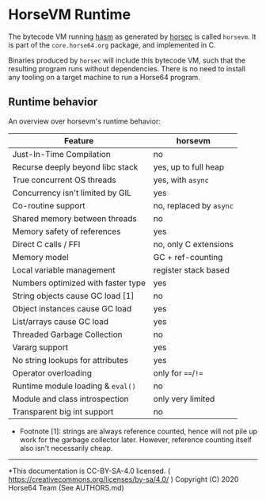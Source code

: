 
# HorseVM Runtime

The bytecode VM running [hasm](../Specification/hasm.md) as generated
by [horsec](../horsec/horsec.md) is called `horsevm`. It is part of
the `core.horse64.org` package, and implemented in C.

Binaries produced by `horsec` will include this bytecode VM, such
that the resulting program runs without dependencies. There is no need
to install any tooling on a target machine to run a Horse64 program.

## Runtime behavior

An overview over horsevm's runtime behavior:

| Feature                             | horsevm                 |
|-------------------------------------|-------------------------|
| Just-In-Time Compilation            | no                      |
| Recurse deeply beyond libc stack    | yes, up to full heap    |
| True concurrent OS threads          | yes, with `async`       |
| Concurrency isn't limited by GIL    | yes                     |
| Co-routine support                  | no, replaced by `async` |
| Shared memory between threads       | no                      |
| Memory safety of references         | yes                     |
| Direct C calls / FFI                | no, only C extensions   |
| Memory model                        | GC + ref-counting       |
| Local variable management           | register stack based    |
| Numbers optimized with faster type  | yes                     |
| String objects cause GC load [1]    | no                      |
| Object instances cause GC load      | yes                     |
| List/arrays cause GC load           | yes                     |
| Threaded Garbage Collection         | no                      |
| Vararg support                      | yes                     |
| No string lookups for attributes    | yes                     |
| Operator overloading                | only for `==`/`!=`      |
| Runtime module loading & `eval()`   | no                      |
| Module and class introspection      | only very limited       |
| Transparent big int support         | no                      |


- Footnote [1]: strings are always reference counted, hence will
  not pile up work for the garbage collector later. However,
  reference counting itself also isn't necessarily cheap.


---
*This documentation is CC-BY-SA-4.0 licensed.
( https://creativecommons.org/licenses/by-sa/4.0/ )
Copyright (C) 2020  Horse64 Team (See AUTHORS.md)
